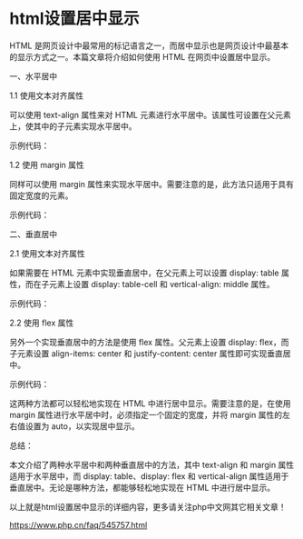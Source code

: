 # html设置居中显示
HTML 是网页设计中最常用的标记语言之一，而居中显示也是网页设计中最基本的显示方式之一。本篇文章将介绍如何使用 HTML 在网页中设置居中显示。

一、水平居中

1.1 使用文本对齐属性

可以使用 text-align 属性来对 HTML 元素进行水平居中。该属性可设置在父元素上，使其中的子元素实现水平居中。

示例代码：

1.2 使用 margin 属性

同样可以使用 margin 属性来实现水平居中。需要注意的是，此方法只适用于具有固定宽度的元素。

示例代码：

二、垂直居中

2.1 使用文本对齐属性

如果需要在 HTML 元素中实现垂直居中，在父元素上可以设置 display: table 属性，而在子元素上设置 display: table-cell 和 vertical-align: middle 属性。

示例代码：

2.2 使用 flex 属性

另外一个实现垂直居中的方法是使用 flex 属性。父元素上设置 display: flex，而子元素设置 align-items: center 和 justify-content: center 属性即可实现垂直居中。

示例代码：

这两种方法都可以轻松地实现在 HTML 中进行居中显示。需要注意的是，在使用 margin 属性进行水平居中时，必须指定一个固定的宽度，并将 margin 属性的左右值设置为 auto，以实现居中显示。

总结：

本文介绍了两种水平居中和两种垂直居中的方法，其中 text-align 和 margin 属性适用于水平居中，而 display: table、display: flex 和 vertical-align 属性适用于垂直居中。无论是哪种方法，都能够轻松地实现在 HTML 中进行居中显示。

以上就是html设置居中显示的详细内容，更多请关注php中文网其它相关文章！


https://www.php.cn/faq/545757.html